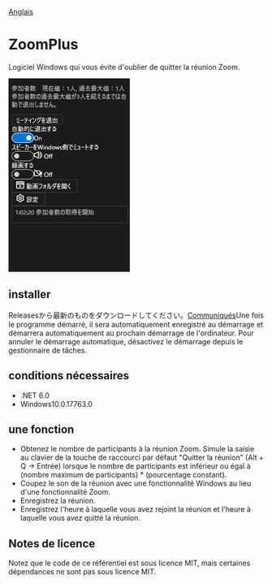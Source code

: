[Anglais](https://github.com/34j/ZoomCloser/blob/master/README.en.md)

# ZoomPlus

Logiciel Windows qui vous évite d'oublier de quitter la réunion Zoom.

![Sample](https://github.com/34j/ZoomCloser/blob/master/Example.png)

## installer

Releasesから最新のものをダウンロードしてください。[Communiqués](https://github.com/34j/ZoomCloser/releases)Une fois le programme démarré, il sera automatiquement enregistré au démarrage et démarrera automatiquement au prochain démarrage de l'ordinateur. Pour annuler le démarrage automatique, désactivez le démarrage depuis le gestionnaire de tâches.

## conditions nécessaires

-   .NET 6.0
-   Windows10.0.17763.0

## une fonction

-   Obtenez le nombre de participants à la réunion Zoom. Simule la saisie au clavier de la touche de raccourci par défaut "Quitter la réunion" (Alt + Q → Entrée) lorsque le nombre de participants est inférieur ou égal à (nombre maximum de participants) \* (pourcentage constant).
-   Coupez le son de la réunion avec une fonctionnalité Windows au lieu d'une fonctionnalité Zoom.
-   Enregistrez la réunion.
-   Enregistrez l'heure à laquelle vous avez rejoint la réunion et l'heure à laquelle vous avez quitté la réunion.

## Notes de licence

Notez que le code de ce référentiel est sous licence MIT, mais certaines dépendances ne sont pas sous licence MIT.
